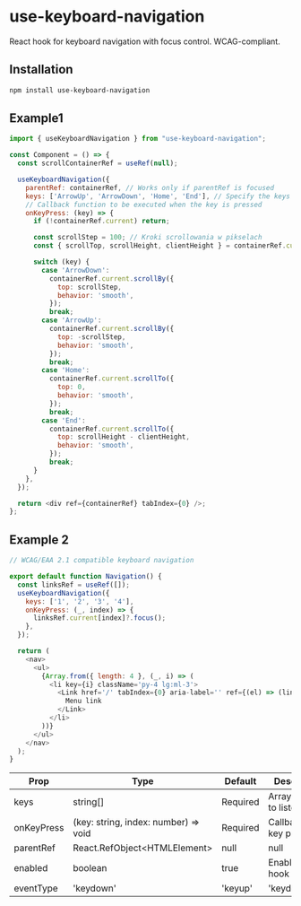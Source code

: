 # use-keyboard-navigation

React hook for keyboard navigation with focus control. WCAG-compliant.

## Installation

```bash
npm install use-keyboard-navigation
```


## Example1

```javascript
import { useKeyboardNavigation } from "use-keyboard-navigation";

const Component = () => {
  const scrollContainerRef = useRef(null);

  useKeyboardNavigation({
    parentRef: containerRef, // Works only if parentRef is focused
    keys: ['ArrowUp', 'ArrowDown', 'Home', 'End'], // Specify the keys you want to use for navigation
    // Callback function to be executed when the key is pressed
    onKeyPress: (key) => { 
      if (!containerRef.current) return;

      const scrollStep = 100; // Kroki scrollowania w pikselach
      const { scrollTop, scrollHeight, clientHeight } = containerRef.current;

      switch (key) {
        case 'ArrowDown':
          containerRef.current.scrollBy({
            top: scrollStep,
            behavior: 'smooth',
          });
          break;
        case 'ArrowUp':
          containerRef.current.scrollBy({
            top: -scrollStep,
            behavior: 'smooth',
          });
          break;
        case 'Home':
          containerRef.current.scrollTo({
            top: 0,
            behavior: 'smooth',
          });
          break;
        case 'End':
          containerRef.current.scrollTo({
            top: scrollHeight - clientHeight,
            behavior: 'smooth',
          });
          break;
      }
    },
  });

  return <div ref={containerRef} tabIndex={0} />;
};
```


## Example 2

```javascript
// WCAG/EAA 2.1 compatible keyboard navigation

export default function Navigation() {
  const linksRef = useRef([]);
  useKeyboardNavigation({
    keys: ['1', '2', '3', '4'],
    onKeyPress: (_, index) => {
      linksRef.current[index]?.focus();
    },
  });

  return (
    <nav>
      <ul>
        {Array.from({ length: 4 }, (_, i) => (
          <li key={i} className='py-4 lg:ml-3'>
            <Link href='/' tabIndex={0} aria-label='' ref={(el) => (linksRef.current[0] = el)}>
              Menu link
            </Link>
          </li>
        ))}
      </ul>
    </nav>
  );
}
```

 Prop       | Type                                      | Default   | Description                 
------------|-------------------------------------------|-----------|-----------------------------
 keys       | string[]                                  | Required  | Array of keys to listen for 
 onKeyPress | (key: string, index: number) =&gt; void   | Required  | Callback on key press       
 parentRef  | React.RefObject&lt;HTMLElement&gt; | null | null      | Scope to parent element     
 enabled    | boolean                                   | true      | Enable/disable hook         
 eventType  | 'keydown' | 'keyup'                       | 'keydown' | Event type to listen for    
